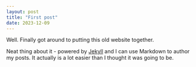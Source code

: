 ```yaml
---
layout: post
title: "First post"
date: 2023-12-09
---
```


Well. Finally got around to putting this old website together. 
<!--more-->
Neat thing about it - powered by [Jekyll](http://jekyllrb.com) and I can use Markdown to author my posts. It actually is a lot easier than I thought it was going to be.
